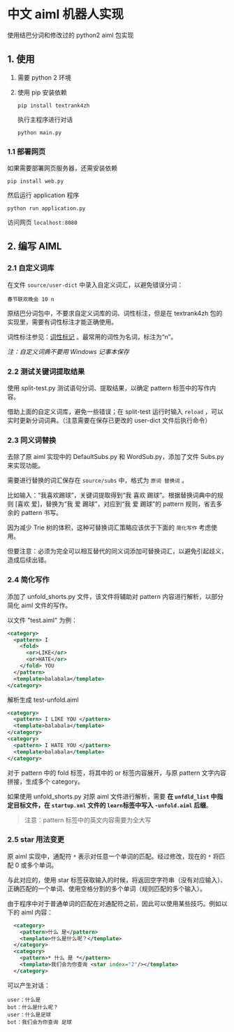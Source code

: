 # 中文 aiml 机器人实现

使用结巴分词和修改过的 python2 aiml 包实现

## 1. 使用

1. 需要 python 2 环境

2. 使用 pip 安装依赖

   ```shell
   pip install textrank4zh
   ```

   执行主程序进行对话

   ```shell
   python main.py
   ```
### 1.1 部署网页

如果需要部署网页服务器，还需安装依赖

```shell
pip install web.py
```

   然后运行 application 程序

   ```shell
   python run application.py
   ```

   访问网页 `localhost:8080`




## 2. 编写 AIML

### 2.1 自定义词库

在文件 `source/user-dict` 中录入自定义词汇，以避免错误分词：

```
春节联欢晚会 10 n
```

原结巴分词包中，不要求自定义词库的词、词性标注，但是在 textrank4zh 包的实现里，需要有词性标注才能正确使用。

词性标注参见：[词性标记](https://gist.github.com/luw2007/6016931) 。最常用的词性为名词，标注为“n”。

*注：自定义词典不要用 Windows 记事本保存*

### 2.2 测试关键词提取结果

使用 split-test.py 测试语句分词、提取结果，以确定 pattern 标签中的写作内容。

借助上面的自定义词库，避免一些错误；在 split-test 运行时输入 `reload` ，可以实时更新分词词典。（注意需要在保存已更改的 user-dict 文件后执行命令）

### 2.3 同义词替换

去除了原 aiml 实现中的 DefaultSubs.py 和 WordSub.py，添加了文件 Subs.py 来实现功能。

需要进行替换的词汇保存在 `source/subs` 中，格式为 `原词 替换词` 。

比如输入：“我喜欢踢球”，关键词提取得到“我 喜欢 踢球”。根据替换词典中的规则 [喜欢 爱]，替换为“我 爱 踢球”，对应到“我 爱 踢球”的 pattern 规则，省去多余的 pattern 书写。

因为减少 Trie 树的体积，这种可替换词汇策略应该优于下面的 `简化写作` 考虑使用。

但要注意：必须为完全可以相互替代的同义词添加可替换词汇，以避免引起歧义，造成后续出错。

### 2.4 简化写作

添加了 unfold_shorts.py 文件，该文件将辅助对 pattern 内容进行解析，以部分简化 aiml 文件的写作。

以文件 "test.aiml" 为例：

```xml
<category>
  <pattern> I
    <fold>
      <or>LIKE</or>
      <or>HATE</or>
    </fold> YOU
  </pattern>
  <template>balabala</template>
</category>
```

解析生成 test-unfold.aiml

```xml
<category>
  <pattern> I LIKE YOU </pattern>
  <template>balabala</template>
</category>
<category>
  <pattern> I HATE YOU </pattern>
  <template>balabala</template>
</category>
```

对于 pattern 中的 fold 标签，将其中的 or 标签内容展开，与原 pattern 文字内容拼接，生成多个 category。

如果使用 unfold_shorts.py 对原 aiml 文件进行解析，需要 **在 `unfdld_list` 中指定目标文件，在 `startup.xml` 文件的 `learn`标签中写入 `-unfold.aiml` 后缀**。

> 注意：pattern 标签中的英文内容需要为全大写

### 2.5 star 用法变更

原 aiml 实现中，通配符 `*` 表示对任意一个单词的匹配。经过修改，现在的 `*` 将匹配 0 或多个单词。

与此对应的，使用 star 标签获取输入的时候，将返回空字符串（没有对应输入）、正确匹配的一个单词、使用空格分割的多个单词（规则匹配的多个输入）。

由于程序中对于普通单词的匹配在对通配符之前，因此可以使用某些技巧。例如以下的 aiml 内容：

```xml
  <category>
    <pattern>什么 是</pattern>
    <template>什么是什么呢？</template>
  </category>
  <category>
    <pattern>* 什么 是 *</pattern>
    <template>我们会为你查询 <star index="2"/></template>
  </category>
```

可以产生对话：

```
user：什么是
bot：什么是什么呢？
user：什么是足球
bot：我们会为你查询 足球
```

